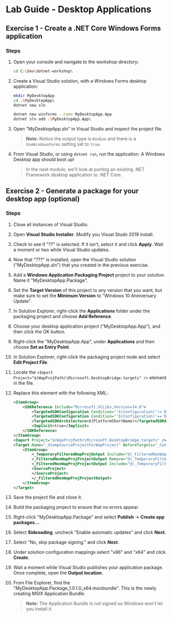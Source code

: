 # Lab Guide - Desktop Applications

## Exercise 1 - Create a .NET Core Windows Forms application

### Steps

1. Open your console and navigate to the workshop directory:

    ```bash
    cd C:\Dev\dotnet-workshop\
    ```

2. Create a Visual Studio solution, with a Windows Forms desktop application:

    ```bash
    mkdir MyDesktopApp
    cd .\MyDesktopApp\
    dotnet new sln

    dotnet new winforms --name MyDesktopApp.App 
    dotnet sln add .\MyDesktopApp.App\
    ```

3. Open "MyDesktopApp.sln" in Visual Studio and inspect the project file.

    > **Note:** Notice the output type is ```WinExe``` and there is a ```UseWindowsForms``` setting set to ```true```.

4. From Visual Studio, or using ```dotnet run```, run the application. A Windows Desktop app should boot up!

    > In the next module, we'll look at porting an existing .NET Framework desktop application to .NET Core.

## Exercise 2 - Generate a package for your desktop app (optional)

### Steps

1. Close all instances of Visual Studio.

2. Open **Visual Studio Installer**. Modify you Visual Studo 2019 install.

3. Check to see if "??" is selected. If it isn't, select it and click **Apply**. Wait a moment or two while Visual Studio updates.

4. Now that "???" is installed, open the Visual Studio solution ("MyDesktopApp.sln") that you created in the previous exercise.

5. Add a **Windows Application Packaging Project** project to your solution. Name it "MyDesktopApp.Package".

6. Set the **Target Version** of this project to any version that you want, but make sure to set the **Minimum Version** to "Windows 10 Anniversary Update".

7. In Solution Explorer, right-click the **Applications** folder under the packaging project and choose **Add Reference**. 

8. Choose your desktop application project ("MyDesktopApp.App"), and then click the OK button.

9. Right-click the "MyDesktopApp.App", under **Applications** and then choose **Set as Entry Point**.

10. In Solution Explorer, right-click the packaging project node and select **Edit Project File**.

11. Locate the ```<Import Project="$(WapProjPath)\Microsoft.DesktopBridge.targets" />``` element in the file.

12. Replace this element with the following XML:

    ```xml
    <ItemGroup>
        <SDKReference Include="Microsoft.VCLibs,Version=14.0">
            <TargetedSDKConfiguration Condition="'$(Configuration)'!='Debug'">Retail</TargetedSDKConfiguration>
            <TargetedSDKConfiguration Condition="'$(Configuration)'=='Debug'">Debug</TargetedSDKConfiguration>
            <TargetedSDKArchitecture>$(PlatformShortName)</TargetedSDKArchitecture>
            <Implicit>true</Implicit>
        </SDKReference>
    </ItemGroup>
    <Import Project="$(WapProjPath)\Microsoft.DesktopBridge.targets" />
    <Target Name="_StompSourceProjectForWapProject" BeforeTargets="_ConvertItems">
        <ItemGroup>
            <_TemporaryFilteredWapProjOutput Include="@(_FilteredNonWapProjProjectOutput)" />
            <_FilteredNonWapProjProjectOutput Remove="@(_TemporaryFilteredWapProjOutput)" />
            <_FilteredNonWapProjProjectOutput Include="@(_TemporaryFilteredWapProjOutput)">
            <SourceProject>
            </SourceProject>
            </_FilteredNonWapProjProjectOutput>
        </ItemGroup>
    </Target>
    ```

13. Save the project file and close it.

14. Build the packaging project to ensure that no errors appear.

15. Right-click "MyDesktopApp.Package" and select **Publish** -> **Create app packages...**.

16. Select **Sideoading**, uncheck "Enable automatic updates" and click **Next**.

17. Select "No, skip package signing." and click **Next**.

18. Under solution configuration mappings select "x86" and "x64" and click **Create**.

19. Wait a moment while Visual Studio publishes your application package. Once complete, open the **Output location**.

20. From File Explorer, find the  "MyDesktopApp.Package_1.0.1.0_x64.msixbundle". This is the newly creating MSIX Application Bundle.

    > **Note:** The Application Bundle is not signed so Windows won't let you install it.